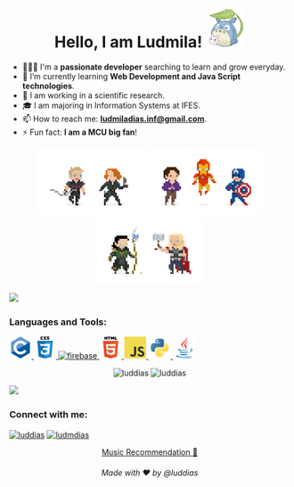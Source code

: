<h1 align="center">Hello, I am Ludmila! <img src="https://github.com/luddias/readmefiles/blob/36a754db25c3821e25b8e200c7b1f72c3727d9fa/original.gif" width="70"> </h1>

- 👨🏽‍💻  I'm a **passionate developer** searching to learn and grow everyday.
- 🌱  I’m currently learning **Web Development and Java Script technologies**. 
- 🔎  I am working in a scientific research.
- 🎓  l am majoring in Information Systems at IFES.
- 📫  How to reach me: **ludmiladias.inf@gmail.com**.
- ⚡  Fun fact: **I am a MCU big fan**!
  
<p align="center" float="left">
  <img src="https://github.com/luddias/readmefiles/blob/12990d15a6a5aea005679fbbf35bc58018524c4b/0c2a5632830679.569563b0d45b2.gif" width="200" />
  <img src="https://github.com/luddias/readmefiles/blob/12990d15a6a5aea005679fbbf35bc58018524c4b/6966b532830679.569563b0b0d07.gif" width="200" /> 
  <img src="https://github.com/luddias/readmefiles/blob/12990d15a6a5aea005679fbbf35bc58018524c4b/a7dc9332830679.569563b0ef250.gif" width="200" />
</p>
  
<a href="https://www.youtube.com/watch?v=dQw4w9WgXcQ"><img src="https://user-images.githubusercontent.com/73097560/115834477-dbab4500-a447-11eb-908a-139a6edaec5c.gif"></a>
<h3 align="left">Languages and Tools:</h3>
<p align="left"><a href="https://www.cprogramming.com/" target="_blank" rel="noreferrer"> <img src="https://raw.githubusercontent.com/devicons/devicon/master/icons/c/c-original.svg" alt="c" width="40" height="40"/> </a> <a href="https://www.w3schools.com/css/" target="_blank" rel="noreferrer"> <img src="https://raw.githubusercontent.com/devicons/devicon/master/icons/css3/css3-original-wordmark.svg" alt="css3" width="40" height="40"/> </a> <a href="https://firebase.google.com/" target="_blank" rel="noreferrer"> <img src="https://www.vectorlogo.zone/logos/firebase/firebase-icon.svg" alt="firebase" width="40" height="40"/> </a> <a href="https://www.w3.org/html/" target="_blank" rel="noreferrer"> <img src="https://raw.githubusercontent.com/devicons/devicon/master/icons/html5/html5-original-wordmark.svg" alt="html5" width="40" height="40"/> </a> <a href="https://developer.mozilla.org/en-US/docs/Web/JavaScript" target="_blank" rel="noreferrer"> <img src="https://raw.githubusercontent.com/devicons/devicon/master/icons/javascript/javascript-original.svg" alt="javascript" width="40" height="40"/> </a> <a href="https://www.python.org" target="_blank" rel="noreferrer"> <img src="https://raw.githubusercontent.com/devicons/devicon/master/icons/python/python-original.svg" alt="python" width="40" height="40"/> </a> <img src="https://raw.githubusercontent.com/devicons/devicon/master/icons/java/java-original.svg" alt="java" width="40" height="40"/> </a></p>


<div align="center">
<img src="https://github-readme-stats.vercel.app/api?username=luddias&show_icons=true&locale=en" alt="luddias" />
<img src="https://github-readme-stats.vercel.app/api/top-langs?username=luddias&show_icons=true&locale=en&layout=compact" alt="luddias" />
</div>

<a href="https://www.youtube.com/watch?v=dQw4w9WgXcQ"><img src="https://user-images.githubusercontent.com/73097560/115834477-dbab4500-a447-11eb-908a-139a6edaec5c.gif"></a>

<h3 align="left">Connect with me:</h3>
<p align="left">
<a href="https://codepen.io/luddias" target="blank"><img align="center" src="https://raw.githubusercontent.com/rahuldkjain/github-profile-readme-generator/master/src/images/icons/Social/codepen.svg" alt="luddias" height="30" width="40" /></a>
<a href="https://instagram.com/ludmdias" target="blank"><img align="center" src="https://raw.githubusercontent.com/rahuldkjain/github-profile-readme-generator/master/src/images/icons/Social/instagram.svg" alt="ludmdias" height="30" width="40" /></a>
</p>

<p align="center"><a href="https://youtu.be/Qc7_zRjH808">Music Recommendation 🎵 </a></p>
<h6 align="center">Made with ❤️ by @luddias </h6>
